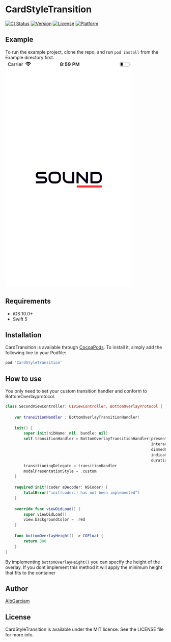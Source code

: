 # CardStyleTransition

[![CI Status](https://img.shields.io/travis/alb.garciam@gmail.com/CardTransition.svg?style=flat)](https://travis-ci.org/alb.garciam@gmail.com/CardTransition)
[![Version](https://img.shields.io/cocoapods/v/CardTransition.svg?style=flat)](https://cocoapods.org/pods/CardStyleTransition)
[![License](https://img.shields.io/cocoapods/l/CardTransition.svg?style=flat)](https://cocoapods.org/pods/CardStyleTransition)
[![Platform](https://img.shields.io/cocoapods/p/CardTransition.svg?style=flat)](https://cocoapods.org/pods/CardStyleTransition)

## Example

To run the example project, clone the repo, and run `pod install` from the Example directory first.
![](https://github.com/AlbGarciam/CardTransition/blob/master/animation.gif)

## Requirements
* iOS 10.0+
* Swift 5

## Installation

CardTransition is available through [CocoaPods](https://cocoapods.org). To install
it, simply add the following line to your Podfile:

```ruby
pod 'CardStyleTransition'
```

## How to use

You only need to set your custom transition handler and conform to BottomOverlayprotocol. 

```swift
class SecondViewController: UIViewController, BottomOverlayProtocol {

    var transitionHandler : BottomOverlayTransitionHandler!

    init() {
        super.init(nibName: nil, bundle: nil)
        self.transitionHandler = BottomOverlayTransitionHandler(presented: self,
                                                                interactive: true,
                                                                dimmedColor: .blue,
                                                                indicatorColor: .yellow,
                                                                duration: 1)
        transitioningDelegate = transitionHandler
        modalPresentationStyle = .custom
    }

    required init?(coder aDecoder: NSCoder) {
        fatalError("init(coder:) has not been implemented")
    }

    override func viewDidLoad() {
        super.viewDidLoad()
        view.backgroundColor = .red
    }

    func bottomOverlayHeight() -> CGFloat {
        return 300
    }
}
```

By implementing `bottomOverlayHeight()` you can specify the height of the overlay. If you dont implement this method it will apply the minimum height that fits to the container

## Author

[AlbGarciam](https://github.com/AlbGarciam)

## License

CardStyleTransition is available under the MIT license. See the LICENSE file for more info.
